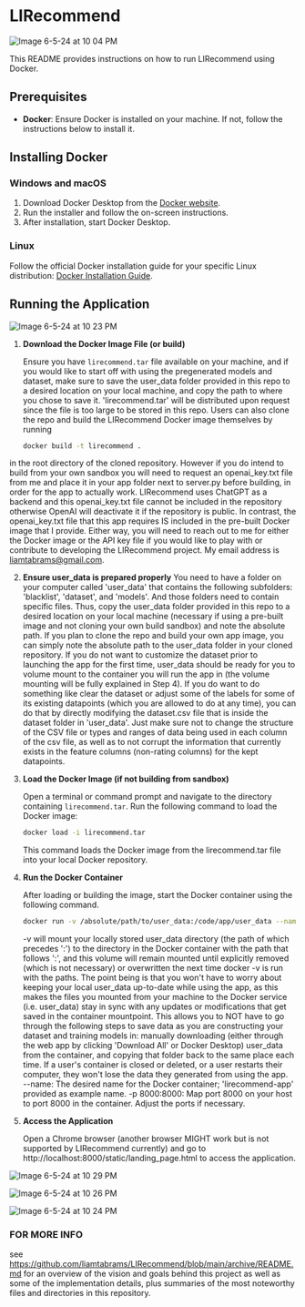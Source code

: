 # LIRecommend

![Image 6-5-24 at 10 04 PM](https://github.com/liamtabrams/LIRecommend/assets/34357178/4267a5b6-a478-443d-b802-f0d7652b785d)

This README provides instructions on how to run LIRecommend using Docker.

## Prerequisites

- **Docker**: Ensure Docker is installed on your machine. If not, follow the instructions below to install it.

## Installing Docker

### Windows and macOS

1. Download Docker Desktop from the [Docker website](https://www.docker.com/products/docker-desktop).
2. Run the installer and follow the on-screen instructions.
3. After installation, start Docker Desktop.

### Linux

Follow the official Docker installation guide for your specific Linux distribution: [Docker Installation Guide](https://docs.docker.com/engine/install/).

## Running the Application

![Image 6-5-24 at 10 23 PM](https://github.com/liamtabrams/LIRecommend/assets/34357178/01f75293-7e37-41d2-ba1a-8e0c2d23492a)

1. **Download the Docker Image File (or build)**

   Ensure you have `lirecommend.tar` file available on your machine, and if you would like to start off with using the pregenerated models and dataset, make sure to save the user_data folder provided in this repo to a desired location on your local machine, and copy the path to where you chose to save it. 'lirecommend.tar' will be distributed upon request since the file is too large to be stored in this repo. Users can also clone the repo and build the LIRecommend Docker image themselves by running
   ```bash
   docker build -t lirecommend .
   ```
in the root directory of the cloned repository. However if you do intend to build from your own sandbox you will need to request an openai_key.txt file from me and place it in your app folder next to server.py before building, in order for the app to actually work. LIRecommend uses ChatGPT as a backend and this openai_key.txt file cannot be included in the repository otherwise OpenAI will deactivate it if the repository is public. In contrast, the openai_key.txt file that this app requires IS included in the pre-built Docker image that I provide. Either way, you will need to reach out to me for either the Docker image or the API key file if you would like to play with or contribute to developing the LIRecommend project. My email address is liamtabrams@gmail.com.

2. **Ensure user_data is prepared properly**
   You need to have a folder on your computer called 'user_data' that contains the following subfolders: 'blacklist', 'dataset', and 'models'. And those folders need to contain specific files. Thus, copy the user_data folder provided in this repo to a desired location on your local machine (necessary if using a pre-built image and not cloning your own build sandbox) and note the absolute path. If you plan to clone the repo and build your own app image, you can simply note the absolute path to the user_data folder in your cloned repository. If you do not want to customize the dataset prior to launching the app for the first time, user_data should be ready for you to volume mount to the container you will run the app in (the volume mounting will be fully explained in Step 4). If you do want to do something like clear the dataset or adjust some of the labels for some of its existing datapoints (which you are allowed to do at any time), you can do that by directly modifying the dataset.csv file that is inside the dataset folder in 'user_data'. Just make sure not to change the structure of the CSV file or types and ranges of data being used in each column of the csv file, as well as to not corrupt the information that currently exists in the feature columns (non-rating columns) for the kept datapoints.   

3. **Load the Docker Image (if not building from sandbox)**

   Open a terminal or command prompt and navigate to the directory containing `lirecommend.tar`. Run the following command to load the Docker image:

   ```bash
   docker load -i lirecommend.tar
   ```

   This command loads the Docker image from the lirecommend.tar file into your local Docker repository.

4. **Run the Docker Container**

   After loading or building the image, start the Docker container using the following command.

   ```bash
   docker run -v /absolute/path/to/user_data:/code/app/user_data --name lirecommend-app -p 8000:8000 lirecommend
   ```
   -v will mount your locally stored user_data directory (the path of which precedes ':') to the directory in the Docker container with the path that follows ':', and this volume will remain mounted until explicitly removed (which is not necessary) or overwritten the next time docker -v is run with the paths. The point being is that you won't have to worry about keeping your local user_data up-to-date while using the app, as this makes the files you mounted from your machine to the Docker service (i.e. user_data) stay in sync with any updates or modifications that get saved in the container mountpoint. This allows you to NOT have to go through the following steps to save data as you are constructing your dataset and training models in: manually downloading (either through the web app by clicking 'Download All' or Docker Desktop) user_data from the container, and copying that folder back to the same place each time. If a user's container is closed or deleted, or a user restarts their computer, they won't lose the data they generated from using the app.   
   --name: The desired name for the Docker container; 'lirecommend-app' provided as example name. 
   -p 8000:8000: Map port 8000 on your host to port 8000 in the container. Adjust the ports if necessary.

5. **Access the Application**

    Open a Chrome browser (another browser MIGHT work but is not supported by LIRecommend currently) and go to http://localhost:8000/static/landing_page.html to access the application.

![Image 6-5-24 at 10 29 PM](https://github.com/liamtabrams/LIRecommend/assets/34357178/86296cae-4c3f-442d-b643-62bbfcd1fe18)

![Image 6-5-24 at 10 26 PM](https://github.com/liamtabrams/LIRecommend/assets/34357178/654d36a2-77b4-49e6-af7a-bfe5eb592f2c)

![Image 6-5-24 at 10 24 PM](https://github.com/liamtabrams/LIRecommend/assets/34357178/58976bfb-19fd-4e0f-adff-0810a13a32cf)

### FOR MORE INFO ###

see https://github.com/liamtabrams/LIRecommend/blob/main/archive/README.md for an overview of the vision and goals behind this project as well as some of the implementation details, plus summaries of the most noteworthy files and directories in this repository. 
   
